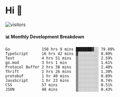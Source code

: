 # Hi 👋
 
![visitors](https://visitor-badge.glitch.me/badge?page_id=sorcererxw.sorcererx)

#### 📊 Monthly Development Breakdown

<!--START_SECTION:waka-->
```text
Go              150 hrs 9 mins ███████▓░░ 79.89%
TypeScript      16 hrs 42 mins ▓░░░░░░░░░ 8.89%
Text            4 hrs 51 mins  ▒░░░░░░░░░ 2.59%
go.mod          3 hrs 1 min    ▒░░░░░░░░░ 1.61%
Protocol Buffer 2 hrs 38 mins  ▒░░░░░░░░░ 1.40%
Thrift          2 hrs 26 mins  ▒░░░░░░░░░ 1.30%
protobuf        1 hr 40 mins   ▒░░░░░░░░░ 0.89%
JavaScript      1 hr 23 mins   ▒░░░░░░░░░ 0.74%
CSS             57 mins        ▒░░░░░░░░░ 0.51%
JSON            48 mins        ▒░░░░░░░░░ 0.43%
```
<!--END_SECTION:waka-->
